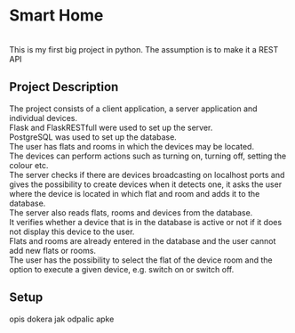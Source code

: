 <h1>Smart Home</h1><br>
This is my first big project in python. The assumption is to make it a REST API 
<h2>Project Description</h2>
The project consists of a client application, a server application and individual devices.<br>
Flask and FlaskRESTfull were used to set up the server.<br>
PostgreSQL was used to set up the database.<br>
The user has flats and rooms in which the devices may be located.<br>
The devices can perform actions such as turning on, turning off, setting the colour etc.<br>
The server checks if there are devices broadcasting on localhost ports and gives the possibility to create devices when it detects one, it asks the user where the device is located in which flat and room and adds it to the database.<br>
The server also reads flats, rooms and devices from the database.<br>
It verifies whether a device that is in the database is active or not if it does not display this device to the user.<br>
Flats and rooms are already entered in the database and the user cannot add new flats or rooms.<br>
The user has the possibility to select the flat of the device room and the option to execute a given device, e.g. switch on or switch off.<br>


<h2>Setup</h2>
opis dokera jak odpalic apke 
